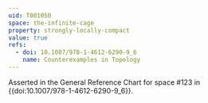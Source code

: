 ```yaml
---
uid: T001050
space: the-infinite-cage
property: strongly-locally-compact
value: true
refs:
  - doi: 10.1007/978-1-4612-6290-9_6
    name: Counterexamples in Topology
---
```

Asserted in the General Reference Chart for space #123 in
{{doi:10.1007/978-1-4612-6290-9_6}}.
